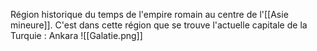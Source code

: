 Région historique du temps de l'empire romain au centre de l'[[Asie mineure]]. C'est dans cette région que se trouve l'actuelle capitale de la Turquie : Ankara
![[Galatie.png]]
